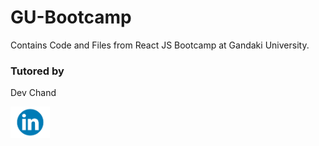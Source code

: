 # GU-Bootcamp

Contains Code and Files from React JS Bootcamp at Gandaki University.

### Tutored by

Dev Chand

<a href="https://www.linkedin.com/in/itsdevchand/"><img src="./img/linkedin.png" height=50></a>

